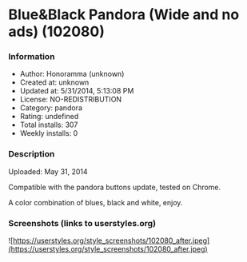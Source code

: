 # Blue&Black Pandora (Wide and no ads) (102080)

### Information
- Author: Honoramma (unknown)
- Created at: unknown
- Updated at: 5/31/2014, 5:13:08 PM
- License: NO-REDISTRIBUTION
- Category: pandora
- Rating: undefined
- Total installs: 307
- Weekly installs: 0


### Description
Uploaded: May 31, 2014

Compatible with the pandora buttons update, tested on Chrome.

A color combination of blues, black and white, enjoy.


### Screenshots (links to userstyles.org)
![https://userstyles.org/style_screenshots/102080_after.jpeg](https://userstyles.org/style_screenshots/102080_after.jpeg)


